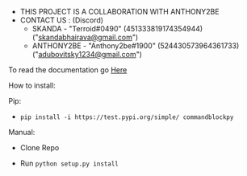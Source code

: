 - THIS PROJECT IS A COLLABORATION WITH ANTHONY2BE
- CONTACT US : (Discord)
  - SKANDA - "Terroid#0490" (451333819174354944) ("skandabhairava@gmail.com")
  - ANTHONY2BE - "Anthony2be#1900" (524430573964361733) ("adubovitsky1234@gmail.com")

To read the documentation go [Here](https://github.com/skandabhairava/Datapack_generator/wiki)

How to install:

Pip:
- `pip install -i https://test.pypi.org/simple/ commandblockpy`

Manual:
- Clone Repo

- Run `python setup.py install`


